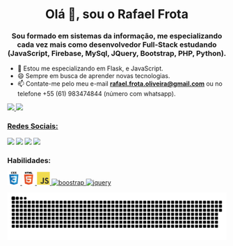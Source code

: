 <!-- ### Hi there 👋
**lucasmetron/lucasmetron** is a ✨ _special_ ✨ repository because its `README.md` (this file) appears on your GitHub profile.

Here are some ideas to get you started:

- 🔭 I’m currently working on ...
- 🌱 I’m currently learning ...
- 👯 I’m looking to collaborate on ...
- 🤔 I’m looking for help with ...
- 💬 Ask me about ...
- 📫 How to reach me: ...
- 😄 Pronouns: ...
- ⚡ Fun fact: ...
-->

<h1 align="center">Olá 👋, sou o Rafael Frota</h1>
<h3 align="center">Sou formado em sistemas da informação, me especializando cada vez mais como desenvolvedor Full-Stack estudando (JavaScript, Firebase, MySql, JQuery, Bootstrap, PHP, Python).</h3>

- 🌱 Estou me especializando em Flask, e JavaScript.
- 😄 Sempre em busca de aprender novas tecnologias.
- 📫 Contate-me pelo meu e-mail **rafael.frota.oliveira@gmail.com** ou no telefone +55 (61) 983474844 (número com whatsapp).   
 
 <div>
  <a href="https://github.com/RafaFrota">
  <img height="150em" src="https://github-readme-stats.vercel.app/api?username=RafaFrota&show_icons=true&theme=dracula&include_all_commits=true&count_private=true"/>
  <img height="150em" src="https://github-readme-stats.vercel.app/api/top-langs/?username=RafaFrota&layout=compact&langs_count=7&theme=dracula"/>
</div>
 
<h3 align="left">Redes Sociais:</h3>
 <a href="https://www.linkedin.com/in/rafael-frota-de-oliveira-773bb114b" target="_blank"><img src="https://img.shields.io/badge/-LinkedIn-%230077B5?style=for-the-badge&logo=linkedin&logoColor=white" target="_blank"></a>  
   <a href="https://api.whatsapp.com/send?phone=5561983474844" target="_blank"><img src="https://img.shields.io/badge/WhatsApp-25D366?style=for-the-badge&logo=whatsapp&logoColor=white" target="_blank"></a> 
 <a href="https://www.instagram.com/rafa.frotaa/" target="_blank"><img src="https://img.shields.io/badge/-Instagram-%23E4405F?style=for-the-badge&logo=instagram&logoColor=white" target="_blank"></a>
<a href="https://www.facebook.com/rafael.frota.188" target="_blank"><img src="https://img.shields.io/badge/Facebook-1877F2?style=for-the-badge&logo=facebook&logoColor=white"></a>

<h3 align="left">Habilidades:</h3>
<p align="left"> <a href="https://www.w3schools.com/css/" target="_blank"> <img src="https://raw.githubusercontent.com/devicons/devicon/master/icons/css3/css3-original-wordmark.svg" alt="css3" width="30" height="30"/> </a> <a href="https://www.w3.org/html/" target="_blank"> <img src="https://raw.githubusercontent.com/devicons/devicon/master/icons/html5/html5-original-wordmark.svg" alt="html5" width="30" height="30"/> </a> <a href="https://developer.mozilla.org/en-US/docs/Web/JavaScript" target="_blank"> <img src="https://raw.githubusercontent.com/devicons/devicon/master/icons/javascript/javascript-original.svg" alt="javascript" width="30" height="30"/> </a> <a href=https://getbootstrap.com/ target="_blank"> <img src="https://getbootstrap.com.br/docs/4.1/assets/img/bootstrap-stack.png" alt="boostrap" width="30" height="30"/> </a> <a href=https://jquery.com/ target="_blank"> <img src="https://www.pikpng.com/pngl/m/440-4404136_jquery-jquery-logo-transparent-background-clipart.png" alt="jquery" width="30" height="30"/> </a> </p>

![Snake animation](https://github.com/RafaFrota/RafaFrota/blob/output/github-contribution-grid-snake.svg)
 
